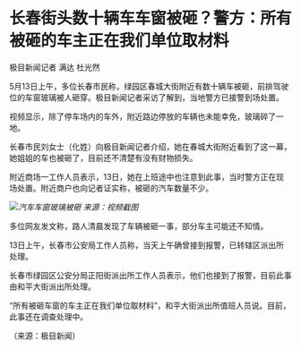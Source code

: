 # 长春街头数十辆车车窗被砸？警方：所有被砸的车主正在我们单位取材料

极目新闻记者 满达 杜光然

5月13日上午，多位长春市民称，绿园区春城大街附近有数十辆车被砸，前排驾驶位的车窗玻璃被人砸穿。极目新闻记者采访了解到，当地警方已接警到场处置。

视频显示，除了停车场内的车外，附近路边停放的车辆也未能幸免，玻璃碎了一地。

长春市民刘女士（化姓）向极目新闻记者介绍，她在春城大街附近看到了这一幕，她姐姐的车也被砸了，目前还不清楚有没有财物损失。

附近商场一工作人员表示，13日，她在上班途中也注意到此事，当时警方正在现场处置。附近商户也向记者证实称，被砸的汽车数量不少。

![](https://inews.gtimg.com/om_bt/OvRzxf0-LoC8QJfOFwtFlS2buzcU1BCiYPf5fp-ajm2FIAA/1000)_汽车车窗玻璃被砸 来源：视频截图_

多位网友发文称，路人清晨发现了车辆被砸一事，部分车主可能还不知情。

13日上午，长春市公安局工作人员称，当天上午确曾接到报警，已转辖区派出所处理。

长春市绿园区公安分局正阳街派出所工作人员表示，他们也接到了报警，目前此事由和平大街派出所处理。

“所有被砸车窗的车主正在我们单位取材料”，和平大街派出所值班人员说。目前，此事还在调查处理中。

（来源：极目新闻）

